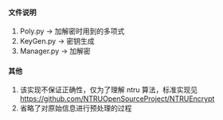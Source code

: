 #### 文件说明
1. Poly.py -> 加解密时用到的多项式
2. KeyGen.py -> 密钥生成
3. Manager.py -> 加解密

#### 其他
1. 该实现不保证正确性，仅为了理解 ntru 算法，标准实现见 https://github.com/NTRUOpenSourceProject/NTRUEncrypt
2. 省略了对原始信息进行预处理的过程